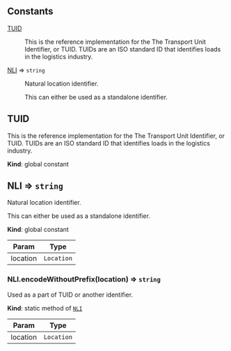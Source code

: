 ## Constants

<dl>
<dt><a href="#TUID">TUID</a></dt>
<dd><p>This is the reference implementation for the The Transport Unit Identifier,
or TUID. TUIDs are an ISO standard ID that identifies loads in the
logistics industry.</p>
</dd>
<dt><a href="#NLI">NLI</a> ⇒ <code>string</code></dt>
<dd><p>Natural location identifier.</p>
<p>This can either be used as a standalone identifier.</p>
</dd>
</dl>

<a name="TUID"></a>

## TUID
This is the reference implementation for the The Transport Unit Identifier,
or TUID. TUIDs are an ISO standard ID that identifies loads in the
logistics industry.

**Kind**: global constant  
<a name="NLI"></a>

## NLI ⇒ <code>string</code>
Natural location identifier.

This can either be used as a standalone identifier.

**Kind**: global constant  

| Param | Type |
| --- | --- |
| location | <code>Location</code> | 

<a name="NLI.encodeWithoutPrefix"></a>

### NLI.encodeWithoutPrefix(location) ⇒ <code>string</code>
Used as a part of TUID or another identifier.

**Kind**: static method of [<code>NLI</code>](#NLI)  

| Param | Type |
| --- | --- |
| location | <code>Location</code> | 

